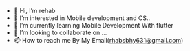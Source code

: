 - 👋 Hi, I’m rehab
- 👀 I’m interested in Mobile development and CS..
- 🌱 I’m currently learning Mobile Development With flutter
- 💞️ I’m looking to collaborate on ...
- 📫 How to reach me By My Email(rhabsbhy631@gmail.com)

<!---
1842972/1842972 is a ✨ special ✨ repository because its `README.md` (this file) appears on your GitHub profile.
You can click the Preview link to take a look at your changes.
--->
